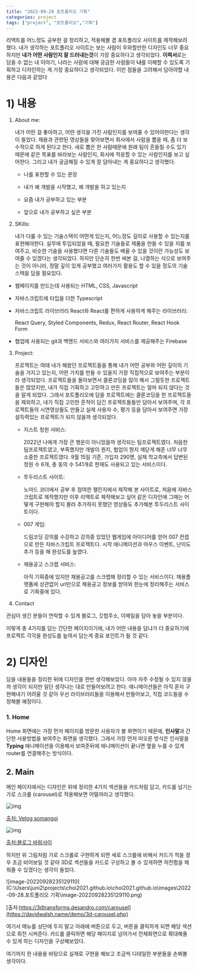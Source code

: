 ```yaml
---
title: "2022-09-29 포트폴리오 기획"
categories: project
tags: ["project", "포트폴리오","기획"]
---
```




리액트를 어느정도 공부한 걸 정리하고, 적용해볼 겸 포트폴리오 사이트를 제작해보려 했다. 내가 생각하는 포트폴리오 사이트는 보는 사람이 우와할만한 디자인도 너무 중요하지만 <b>내가 어떤 사람인지 잘 드러내는것</b>이 가장 중요하다고 생각되었다. <b>이력서</b>로는 담을 수 없는 내 이야기, 나라는 사람에 대해 궁금한 사람들이 **나**를 이해할 수 있도록 기획하고 디자인하는 게 가장 중요하다고 생각되었다. 이런 점들을 고려해서 담아야할 내용은 다음과 같았다



# 1) 내용

1. About me:

    내가 어떤 걸 좋아하고, 어떤 생각을 가진 사람인지를 보여줄 수 있어야한다는 생각이 들었다. 채용과 관련된 영상들을 찾아보면서 회사에서 사람을 뽑을 때, 좀 더 보수적으로 하게 된다고 한다. 새로 뽑은 한 사람때문에 원래 팀이 흔들릴 수도 있기 때문에  같은 목표를 바라보는 사람인지, 회사에 적응할 수 있는 사람인지를 보고 싶어한다. 그리고 내가 궁금해질 수 있게 잘 담아내는 게 중요하다고 생각했다.

   - 나를 표현할 수 있는 문장

   - 내가 왜 개발을 시작했고, 왜 개발을 하고 있는지

   - 요즘 내가 공부하고 있는 부분

   - 앞으로 내가 공부하고 싶은 부분

     

2.  SKills:

    내가 다룰 수 있는 기술스택이 어떤게 있는지, 어느정도 깊이로 사용할 수 있는지를 표현해야한다. 실무에 투입되었을 때, 필요한 기술들로 제품을 만들 수 있을 지를 보여주고, 비슷한 기술을 사용했다면 다른 기술들도 배울 수 있을 것이란 가능성도 보여줄 수 있겠다는 생각되었다. 하지만 단순히 한번 써본 걸, 나열하는 식으로 보여주는 것이 아니라, 정말 깊이 있게 공부했고 여러가지 활용도 할 수 있을 정도의 기술 스택을 담을 필요있다.

   

   - 웹페이지를 만드는데 사용되는 HTML, CSS, Javascript

   - 자바스크립트에 타입을 더한 Typescript

   - 자바스크립트 라이브러리 React와 React를 편하게 사용하게 해주는 라이브러리:

      React Query, Styled Components, Redux, React Router, React Hook Form

   - 협업에 사용되는 git과 백엔드 서비스와 여러가지 서비스를 제공해주는 Firebase



3. Project:

   프로젝트는 여태 내가 해왔던 프로젝트들을 통해 내가 어떤 공부와 어떤 깊이의 기술을 가지고 있는지, 어떤 가치를 만들 수 있을지 가장 직접적으로 보여주는 부분이라 생각되었다. 프로젝트들을 돌아보면서 클론코딩을 많이 해서 그럴듯한 프로젝트들은 많았지만, 내가 직접 기획하고 고민하고 만든 프로젝트는 얼마 되지 않다는 것을 알게 되었다. 그래서 포트폴리오에 담을 프로젝트에는 클론코딩을 한 프로젝트들을 제외하고, 내가 직접 고민한 흔적이 담긴 프로젝트들들만 담아서 보여주며, 각 프로젝트들의 시연영상들도 만들고 실제 사용자 수, 평가 등을 담아서 보여주면 가장 설득력있는 프로젝트가 되지 않을까 생각되었다.

   

   - 지스트 청원 서비스:

     2022년 나에게 가장 큰 행운이 아니었을까 생각되는 팀프로젝트였다. 처음한 팀프로젝트였고, 부족했지만 개발이 뭔지, 협업이 뭔지 깨닫게 해준 너무 너무 소중한 프로젝트였다. 9월 15일 기준, 가입자 290명, 실제 학교측에서 답변된 청원 수 6개, 총 동의 수 541개로 현재도 사용되고 있는 서비스이다.

     

   - 투두리스트 사이트:

     노마드 코더에서 공부 후 참여한 챌린지에서 제작해 본 사이트로, 처음에 자바스크립트로 제작했지만 이후 리액트로 제작해보고 싶어 같은 디자인에 그때는 어떻게 구현해야 할지 몰라 추가하지 못했던 영상들도 추가해본 투두리스트 사이트이다.

     

   - 007 게임:

     드림코딩 강의를 수강하고 강의중 있었던 웹게임에 아이디어를 얻어 007 컨셉으로 만든  자바스크립트 프로젝트다. 시작 애니메이션과 마우스 이벤트, 난이도 추가 등을 해 완성도를 높였다.

     

   - 채용공고 스크랩 서비스:

     아직 기획중에 있지만 채용공고를 스크랩해 정리할 수 있는 서비스이다. 채용플랫폼에 상관없이 url만으로 채용공고 정보를 받아와 한눈에 정리해주는 서비스로 기획중에 있다.

     

4.  Contact

   관심이 생긴 분들이 연락할 수 있게 블로그, 깃헙주소, 이메일을 담아 놓을 부분이다.



이렇게 총 4가지를 담는 간단한 페이지이기에, 내가 어떤 내용을 담냐가 더 중요하기에 프로젝트 각각을 완성도를 높여서 담는게 중요 포인트가 될 것 같다.



# 2) 디자인

담을 내용들을 정리한 뒤에 디자인을 한번 생각해보았다. 아마 자주 수정될 수 있지 않을까 생각이 되지만 일단 생각나는 대로 만들어보려고 한다. 애니메이션들은 아직 혼자 구현해내기 어려울 것 같아 우선 라이브러리들을 이용해서 만들어보고, 직접 코드들을 수정해볼 예정이다.



### 1. Home

Home 화면에는 가장 먼저 페이지를 방문한 사용자가 볼 화면이기 때문에, **인사말**과 간단한 사용방법을 보여주는 화면을 생각했다. 그래서 가장 먼저 떠오른 방식은 인사말을 **Typing** 애니메이션을 이용해서 보여준뒤에 애니메이션이 끝나면 옆을 누를 수 있게 router를 연결해주는 방식이다.



## 2. Main

메인 페이지에서는 디자인은 위에 정리한 4가지 섹션들을 카드처럼 담고, 카드를 넘기는 가로 스크롤 (carousel)로 적용해보면 어떨까라고 생각했다.

![img](https://velog.velcdn.com/images%2Fsomangoi%2Fpost%2Fa6205ef6-ab68-45a6-829a-66c48a609c48%2Fscreen-recording.gif)

[출처: Velog somangoi](https://velog.io/@somangoi/%EC%9E%90%EA%B8%B0%EC%86%8C%EA%B0%9C-%ED%8E%98%EC%9D%B4%EC%A7%80-%EB%A7%8C%EB%93%A4%EA%B8%B06-%EC%9E%90%EB%B0%94%EC%8A%A4%ED%81%AC%EB%A6%BD%ED%8A%B8-%ED%83%80%EC%9D%B4%ED%95%91-%ED%9A%A8%EA%B3%BC)



![img](https://t1.daumcdn.net/cfile/tistory/26549F505947779F0B)

[출처:블로그 바람사이](https://2pie.tistory.com/m/entry/React-Carousel-%EC%BA%90%EB%9F%AC%EC%85%80?category=707866)

하지만 위 그림처럼 가로 스크롤로 구현하게 되면 세로 스크롤에 비해서 카드가 적을 경우 조금 비어보일 것 같아 3D로 섹션들을 카드로 구성하고 볼 수 있게하면 허전함을 채워줄 수 있겠다는 생각이 들었다.



![image-20220928235129110](C:\Users\juni2\projects\choi2021.github.io\choi2021.github.io\images\2022-09-28.포트폴리오 기획\image-20220928235129110.png)

[출처:https://3dtransforms.desandro.com/carousel](https://davidwalsh.name/demo/3d-carousel.php)

여기서 메뉴를 상단에 두지 말고 아래에 버튼으로 두고, 버튼을 클릭하게 되면 해당 섹션으로 회전 시켜준다.  카드를 클릭하면 해당 페이지로 넘어가서 전체화면으로 확대해줄 수 있게 하는 디자인을 구상해보았다.



여기까지 한 내용을 바탕으로 실제로 구현을 해보고 조금씩 디테일한 부분들을 손봐볼 생각이다.